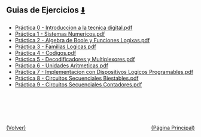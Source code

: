 
<html>
<body>
<h2>Guias de Ejercicios <a href="https://downgit.github.io/#/home?url=https://github.com/Apuntes-FIUBA/Apuntes-Electronica/tree/main/86 - Electrónica/8601 - Tecnica Digital/Guias de Ejercicios" style="font-size:20px">  ⬇️ </a></h2>
<ul>
    <li><a href="Práctica 0 - Introduccion a la tecnica digital.pdf">Práctica 0 - Introduccion a la tecnica digital.pdf</a></li>
    <li><a href="Práctica 1 - Sistemas Numericos.pdf">Práctica 1 - Sistemas Numericos.pdf</a></li>
    <li><a href="Práctica 2 - Algebra de Boole y Funciones Logixas.pdf">Práctica 2 - Algebra de Boole y Funciones Logixas.pdf</a></li>
    <li><a href="Práctica 3 - Familias Logicas.pdf">Práctica 3 - Familias Logicas.pdf</a></li>
    <li><a href="Práctica 4 - Codigos.pdf">Práctica 4 - Codigos.pdf</a></li>
    <li><a href="Práctica 5 - Decodificadores y Multiplexores.pdf">Práctica 5 - Decodificadores y Multiplexores.pdf</a></li>
    <li><a href="Práctica 6 - Unidades Aritmeticas.pdf">Práctica 6 - Unidades Aritmeticas.pdf</a></li>
    <li><a href="Práctica 7 - Implementacion con Dispositivos Logicos Programables.pdf">Práctica 7 - Implementacion con Dispositivos Logicos Programables.pdf</a></li>
    <li><a href="Práctica 8 - Circuitos Secuenciales Biestables.pdf">Práctica 8 - Circuitos Secuenciales Biestables.pdf</a></li>
    <li><a href="Práctica 9 - Circuitos Secuenciales Contadores.pdf">Práctica 9 - Circuitos Secuenciales Contadores.pdf</a></li>
</ul>
</body>
</html>









<br><br><br><br><br><a href="../" style="float: left">(Volver)</a> <a href="https://apuntes-fiuba.github.io/Apuntes-Electronica" style="float: right">(Página Principal)</a>
